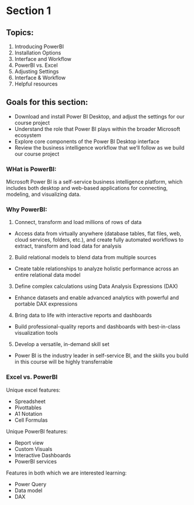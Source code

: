 # Section 1

## Topics:

1. Introducing PowerBI
2. Installation Options
3. Interface and Workflow
4. PowerBI vs. Excel
5. Adjusting Settings
6. Interface & Workflow
7. Helpful resources

## Goals for this section:

- Download and install Power BI Desktop, and adjust the settings for our course project
- Understand the role that Power BI plays within the broader Microsoft ecosystem
- Explore core components of the Power BI Desktop interface
- Review the business intelligence workflow that we’ll follow as we build our course project

### WHat is PowerBI:
Microsoft Power BI is a self-service business intelligence platform, which includes both desktop and web-based applications for connecting, modeling, and visualizing data.

### Why PowerBI:

1. Connect, transform and load millions of rows of data
  - Access data from virtually anywhere (database tables, flat files, web, cloud services, folders, etc.), and create fully automated workflows to extract, transform and load data for analysis
2. Build relational models to blend data from multiple sources
  - Create table relationships to analyze holistic performance across an entire relational data model
3. Define complex calculations using Data Analysis Expressions (DAX)
  - Enhance datasets and enable advanced analytics with powerful and portable DAX expressions
4. Bring data to life with interactive reports and dashboards
  - Build professional-quality reports and dashboards with best-in-class visualization tools
5. Develop a versatile, in-demand skill set
  - Power BI is the industry leader in self-service BI, and the skills you build in this course will be highly transferrable

### Excel vs. PowerBI

Unique excel features:
  - Spreadsheet
  - Pivottables
  - A1 Notation
  - Cell Formulas

Unique PowerBI features:
  - Report view
  - Custom Visuals
  - Interactive Dashboards
  - PowerBI services

Features in both which we are interested learning:
  - Power Query
  - Data model
  - DAX



